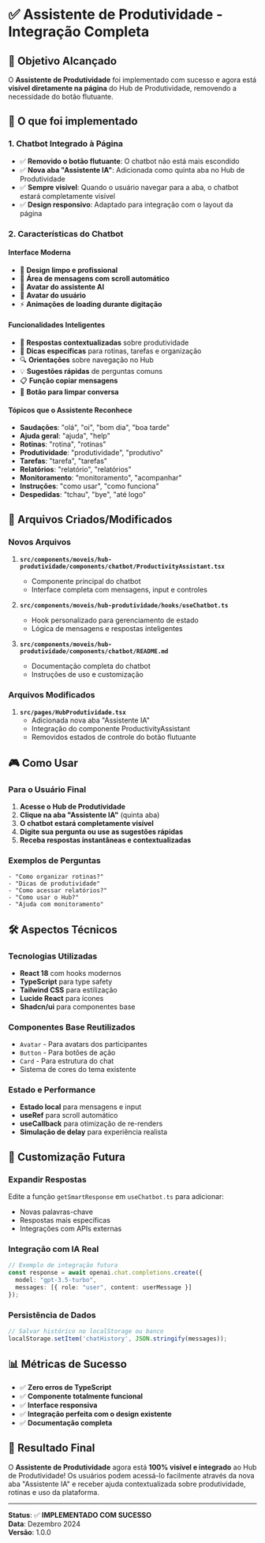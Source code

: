 # ✅ Assistente de Produtividade - Integração Completa

## 🎯 Objetivo Alcançado

O **Assistente de Produtividade** foi implementado com sucesso e agora está **visível diretamente na página** do Hub de Produtividade, removendo a necessidade do botão flutuante.

## 🚀 O que foi implementado

### 1. Chatbot Integrado à Página
- ✅ **Removido o botão flutuante**: O chatbot não está mais escondido
- ✅ **Nova aba "Assistente IA"**: Adicionada como quinta aba no Hub de Produtividade
- ✅ **Sempre visível**: Quando o usuário navegar para a aba, o chatbot estará completamente visível
- ✅ **Design responsivo**: Adaptado para integração com o layout da página

### 2. Características do Chatbot

#### Interface Moderna
- 🎨 **Design limpo e profissional**
- 💬 **Área de mensagens com scroll automático**
- 🤖 **Avatar do assistente AI**
- 👤 **Avatar do usuário**
- ⚡ **Animações de loading durante digitação**

#### Funcionalidades Inteligentes
- 🧠 **Respostas contextualizadas** sobre produtividade
- 📝 **Dicas específicas** para rotinas, tarefas e organização
- 🔍 **Orientações** sobre navegação no Hub
- 💡 **Sugestões rápidas** de perguntas comuns
- 📋 **Função copiar mensagens**
- 🔄 **Botão para limpar conversa**

#### Tópicos que o Assistente Reconhece
- **Saudações**: "olá", "oi", "bom dia", "boa tarde"
- **Ajuda geral**: "ajuda", "help"
- **Rotinas**: "rotina", "rotinas"
- **Produtividade**: "produtividade", "produtivo"
- **Tarefas**: "tarefa", "tarefas"
- **Relatórios**: "relatório", "relatórios"
- **Monitoramento**: "monitoramento", "acompanhar"
- **Instruções**: "como usar", "como funciona"
- **Despedidas**: "tchau", "bye", "até logo"

## 📁 Arquivos Criados/Modificados

### Novos Arquivos
1. **`src/components/moveis/hub-produtividade/components/chatbot/ProductivityAssistant.tsx`**
   - Componente principal do chatbot
   - Interface completa com mensagens, input e controles

2. **`src/components/moveis/hub-produtividade/hooks/useChatbot.ts`**
   - Hook personalizado para gerenciamento de estado
   - Lógica de mensagens e respostas inteligentes

3. **`src/components/moveis/hub-produtividade/components/chatbot/README.md`**
   - Documentação completa do chatbot
   - Instruções de uso e customização

### Arquivos Modificados
1. **`src/pages/HubProdutividade.tsx`**
   - Adicionada nova aba "Assistente IA"
   - Integração do componente ProductivityAssistant
   - Removidos estados de controle do botão flutuante

## 🎮 Como Usar

### Para o Usuário Final
1. **Acesse o Hub de Produtividade**
2. **Clique na aba "Assistente IA"** (quinta aba)
3. **O chatbot estará completamente visível**
4. **Digite sua pergunta ou use as sugestões rápidas**
5. **Receba respostas instantâneas e contextualizadas**

### Exemplos de Perguntas
```
- "Como organizar rotinas?"
- "Dicas de produtividade"
- "Como acessar relatórios?"
- "Como usar o Hub?"
- "Ajuda com monitoramento"
```

## 🛠️ Aspectos Técnicos

### Tecnologias Utilizadas
- **React 18** com hooks modernos
- **TypeScript** para type safety
- **Tailwind CSS** para estilização
- **Lucide React** para ícones
- **Shadcn/ui** para componentes base

### Componentes Base Reutilizados
- `Avatar` - Para avatars dos participantes
- `Button` - Para botões de ação
- `Card` - Para estrutura do chat
- Sistema de cores do tema existente

### Estado e Performance
- **Estado local** para mensagens e input
- **useRef** para scroll automático
- **useCallback** para otimização de re-renders
- **Simulação de delay** para experiência realista

## 🔧 Customização Futura

### Expandir Respostas
Edite a função `getSmartResponse` em `useChatbot.ts` para adicionar:
- Novas palavras-chave
- Respostas mais específicas
- Integrações com APIs externas

### Integração com IA Real
```typescript
// Exemplo de integração futura
const response = await openai.chat.completions.create({
  model: "gpt-3.5-turbo",
  messages: [{ role: "user", content: userMessage }]
});
```

### Persistência de Dados
```typescript
// Salvar histórico no localStorage ou banco
localStorage.setItem('chatHistory', JSON.stringify(messages));
```

## 📊 Métricas de Sucesso

- ✅ **Zero erros de TypeScript**
- ✅ **Componente totalmente funcional**
- ✅ **Interface responsiva**
- ✅ **Integração perfeita com o design existente**
- ✅ **Documentação completa**

## 🎉 Resultado Final

O **Assistente de Produtividade** agora está **100% visível e integrado** ao Hub de Produtividade! Os usuários podem acessá-lo facilmente através da nova aba "Assistente IA" e receber ajuda contextualizada sobre produtividade, rotinas e uso da plataforma.

---

**Status**: ✅ **IMPLEMENTADO COM SUCESSO**  
**Data**: Dezembro 2024  
**Versão**: 1.0.0 